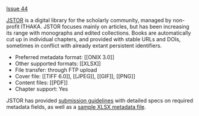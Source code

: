 [Issue 44](https://github.com/thoth-pub/thoth/issues/44)

[JSTOR](https://www.jstor.org/) is a digital library for the scholarly community, managed by non-profit ITHAKA. JSTOR focuses mainly on articles, but has been increasing its range with monographs and edited collections. Books are automatically cut up in individual chapters, and provided with stable URLs and DOIs, sometimes in conflict with already extant persistent identifiers.

* Preferred metadata format: [[ONIX 3.0]]
* Other supported formats: [[XLSX]]
* File transfer: through FTP upload
* Cover file: [[TIFF 6.0]], [[JPEG]], [[GIF]], [[PNG]]
* Content files: [[PDF]]
* Chapter support: Yes

JSTOR has provided [submission guidelines](https://cloud.copim.ac.uk/s/8GaEgtz9Q77DaeD) with detailed specs on required metadata fields, as well as a [sample XLSX metadata file](https://cloud.copim.ac.uk/s/2CHTm3miQT4MRjY).